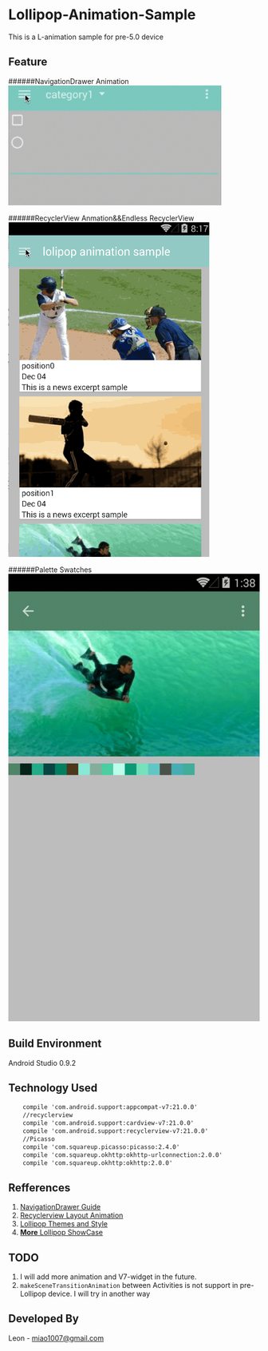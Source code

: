 Lollipop-Animation-Sample
=====================

This is a L-animation sample for pre-5.0 device


Feature
-------------
######NavigationDrawer Animation
![Image](NavigationDrawer.gif)

######RecyclerView Anmation&&Endless RecyclerView
![Image](recyclerview-anim.gif)

######Palette Swatches
![Image](palette-sample.png)

Build Environment
-------------
Android Studio 0.9.2

Technology Used
-------------
```
    compile 'com.android.support:appcompat-v7:21.0.0'
    //recyclerview
    compile 'com.android.support:cardview-v7:21.0.0'
    compile 'com.android.support:recyclerview-v7:21.0.0'
    //Picasso
    compile 'com.squareup.picasso:picasso:2.4.0'
    compile 'com.squareup.okhttp:okhttp-urlconnection:2.0.0'
    compile 'com.squareup.okhttp:okhttp:2.0.0'
``` 

Refferences
-------------
1. [NavigationDrawer Guide](http://blog.mosil.biz/2014/10/navigation-drawer-on-toolbar/)
2. [Recyclerview Layout Animation](https://github.com/mikepenz/Android-LollipopShowcase)
3. [Lollipop Themes and Style](http://antonioleiva.com/material-design-everywhere/)
4. [**More** Lollipop ShowCase](https://github.com/lightSky/MaterialDesignCenter)

TODO
-------------
1. I will add more animation and V7-widget in the future.
2. `makeSceneTransitionAnimation` between Activities is not support in pre-Lollipop device. I will try in another way


Developed By
-------------
Leon - miao1007@gmail.com